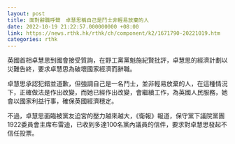 ```yaml
---
layout: post
title: 面對辭職呼聲　卓慧思稱自己是鬥士非輕易放棄的人
date: 2022-10-19 21:22:57.000000000 +08:00
link: https://news.rthk.hk/rthk/ch/component/k2/1671790-20221019.htm
categories: rthk
---
```


英國首相卓慧思到國會接受質詢，在野工黨黨魁施紀賢批評，卓慧思的經濟計劃以災難告終，要求卓慧思為破壞國家經濟而辭職。

卓慧思承認犯錯並道歉，但強調自己是一名鬥士，並非輕易放棄的人，在這種情況下，正確做法是作出改變，而她已經作出改變，會繼續工作，為英國人民服務，她會以國家利益行事，確保英國經濟穩定。

不過，卓慧思面臨被黨友迫宮的壓力越來越大，《衛報》報道，保守黨下議院黨團1922委員會主席布雷迪，已收到多達100名黨內議員的信件，要求對卓慧思發起不信任投票。
